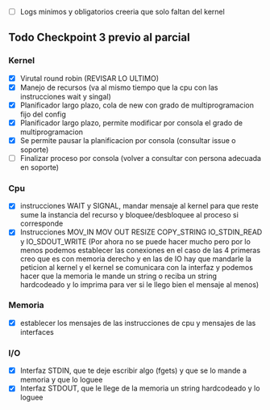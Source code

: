 - [ ] Logs minimos y obligatorios creeria que solo faltan del kernel

## Todo Checkpoint 3 previo al parcial


### Kernel
- [X] Virutal round robin (REVISAR LO ULTIMO)
- [x] Manejo de recursos (va al mismo tiempo que la cpu con las instrucciones wait y singal)
- [x] Planificador largo plazo, cola de new con grado de multiprogramacion fijo del config
- [x] Planificador largo plazo, permite modificar por consola el grado de multiprogramacion
- [x] Se permite pausar la planificacion por consola (consultar issue o soporte)
- [ ] Finalizar proceso por consola (volver a consultar con persona adecuada en soporte)
### Cpu 
- [x] instrucciones WAIT y SIGNAL, mandar mensaje al kernel para que reste sume la instancia del recurso y bloquee/desbloquee al proceso si corresponde
- [x] Instrucciones MOV_IN MOV OUT RESIZE COPY_STRING IO_STDIN_READ y IO_SDOUT_WRITE (Por ahora no se puede hacer mucho pero por lo menos podemos establecer las conexiones en el caso de las 4 primeras creo que es con memoria derecho y en las de IO hay que mandarle la peticion al kernel y el kernel se comunicara con la interfaz y podemos hacer que la memoria le mande un string o reciba un string hardcodeado y lo imprima para ver si le llego bien el mensaje al menos)

### Memoria
- [x] establecer los mensajes de las instrucciones de cpu y mensajes de las interfaces

### I/O
- [x] Interfaz STDIN, que te deje escribir algo (fgets) y que se lo mande a memoria y que lo loguee
- [x] Interfaz STDOUT, que le llege de la memoria un string hardcodeado y lo loguee
